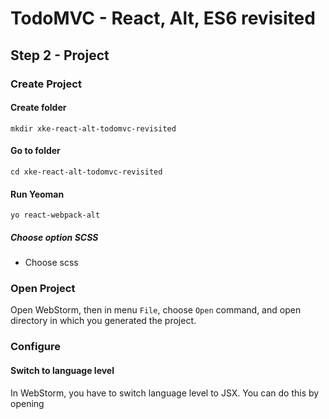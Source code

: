 
# TodoMVC - React, Alt, ES6 revisited


## Step 2 - Project

### Create Project

#### Create folder

```
mkdir xke-react-alt-todomvc-revisited
```

#### Go to folder

```
cd xke-react-alt-todomvc-revisited
```

#### Run Yeoman
```
yo react-webpack-alt
```

##### Choose option SCSS

 - Choose scss

### Open Project

Open WebStorm, then in menu `File`, choose `Open` command, and open directory in which you generated the project.


### Configure

#### Switch to language level

In WebStorm, you have to switch language level to JSX. You can do this by opening 

